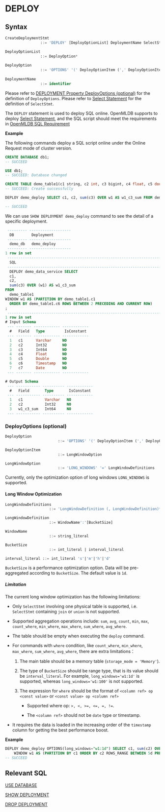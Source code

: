 # DEPLOY

## Syntax

```sql
CreateDeploymentStmt
				::= 'DEPLOY' [DeployOptionList] DeploymentName SelectStmt

DeployOptionList
				::= DeployOption*
				    
DeployOption
				::= 'OPTIONS' '(' DeployOptionItem (',' DeployOptionItem)* ')'
				    
DeploymentName
				::= identifier
```

Please refer to [DEPLOYMENT Property DeployOptions (optional)](#deployoptions-optional) for the definition of `DeployOptions`.
Please refer to [Select Statement](../dql/SELECT_STATEMENT.md) for the definition of `SelectStmt`.


The `DEPLOY` statement is used to deploy SQL online. OpenMLDB supports to deploy [Select Statement](../dql/SELECT_STATEMENT.md), and the SQL script should meet the requirements in [OpenMLDB SQL Requirement](../deployment_manage/ONLINE_SERVING_REQUIREMENTS.md)



**Example**


The following commands deploy a SQL script online under the Online Request mode of cluster version.
```sql
CREATE DATABASE db1;
-- SUCCEED

USE db1;
-- SUCCEED: Database changed

CREATE TABLE demo_table1(c1 string, c2 int, c3 bigint, c4 float, c5 double, c6 timestamp, c7 date);
-- SUCCEED: Create successfully

DEPLOY demo_deploy SELECT c1, c2, sum(c3) OVER w1 AS w1_c3_sum FROM demo_table1 WINDOW w1 AS (PARTITION BY demo_table1.c1 ORDER BY demo_table1.c6 ROWS BETWEEN 2 PRECEDING AND CURRENT ROW);

-- SUCCEED
```

We can use `SHOW DEPLOYMENT demo_deploy` command to see the detail of a specific deployment.

```sql
 --------- -------------------
  DB        Deployment
 --------- -------------------
  demo_db   demo_deploy
 --------- -------------------
1 row in set
 -----------------------------------------------------------------------------------------------------------------------------------------------------------------------------------------------------------------
  SQL
 -----------------------------------------------------------------------------------------------------------------------------------------------------------------------------------------------------------------
  DEPLOY demo_data_service SELECT
  c1,
  c2,
  sum(c3) OVER (w1) AS w1_c3_sum
FROM
  demo_table1
WINDOW w1 AS (PARTITION BY demo_table1.c1
  ORDER BY demo_table1.c6 ROWS BETWEEN 2 PRECEDING AND CURRENT ROW)
;
 -----------------------------------------------------------------------------------------------------------------------------------------------------------------------------------------------------------------
1 row in set
# Input Schema
 --- ------- ------------ ------------
  #   Field   Type         IsConstant
 --- ------- ------------ ------------
  1   c1      Varchar     NO
  2   c2      Int32       NO
  3   c3      Int64       NO
  4   c4      Float       NO
  5   c5      Double      NO
  6   c6      Timestamp   NO
  7   c7      Date        NO
 --- ------- ------------ ------------

# Output Schema
 --- ----------- ---------- ------------
  #   Field       Type       IsConstant
 --- ----------- ---------- ------------
  1   c1          Varchar   NO
  2   c2          Int32     NO
  3   w1_c3_sum   Int64     NO
 --- ----------- ---------- ------------ 
```


### DeployOptions (optional)

```sql
DeployOption
						::= 'OPTIONS' '(' DeployOptionItem (',' DeployOptionItem)* ')'

DeployOptionItem
						::= LongWindowOption

LongWindowOption
						::= 'LONG_WINDOWS' '=' LongWindowDefinitions
```
Currently, only the optimization option of long windows `LONG_WINDOWS` is supported.

#### Long Window Optimization
```sql
LongWindowDefinitions
					::= 'LongWindowDefinition (, LongWindowDefinition)*'

LongWindowDefinition
					::= WindowName':'[BucketSize]

WindowName
					::= string_literal

BucketSize
					::= int_literal | interval_literal

interval_literal ::= int_literal 's'|'m'|'h'|'d'
```

`BucketSize` is a performance optimization option. Data will be pre-aggregated according to `BucketSize`. The default value is `1d`.



##### Limitation 

The current long window optimization has the following limitations:
- Only `SelectStmt` involving one physical table is supported, i.e. `SelectStmt` containing `join` or `union` is not supported.

- Supported aggregation operations include: `sum`, `avg`, `count`, `min`, `max`, `count_where`, `min_where`, `max_where`, `sum_where`, `avg_where`.

- The table should be empty when executing the `deploy` command.

- For commands with `where` condition, like `count_where`, `min_where`, `max_where`, `sum_where`, `avg_where`, there are extra limitations：

  1. The main table should be a memory table (`storage_mode = 'Memory'`).

  2. The type of `BucketSize`  should be range type, that is its value should be `interval_literal`. For example, `long_windows='w1:1d'` is supported, whereas `long_windows='w1:100'` is not supported.

  3. The expression for `where` should be the format of `<column ref> op <const value>` or `<const value> op <column ref>`

     - Supported where op: `>, <, >=, <=, =, !=`.

     - The `<column ref>` should not be `date` type or timestamp.

- It requires the data is loaded in the increasing order of the `timestamp` column for getting the best performance boost.

**Example**

```sql
DEPLOY demo_deploy OPTIONS(long_windows="w1:1d") SELECT c1, sum(c2) OVER w1 FROM demo_table1
    WINDOW w1 AS (PARTITION BY c1 ORDER BY c2 ROWS_RANGE BETWEEN 5d PRECEDING AND CURRENT ROW);
-- SUCCEED
```


## Relevant SQL

[USE DATABASE](../ddl/USE_DATABASE_STATEMENT.md)

[SHOW DEPLOYMENT](../deployment_manage/SHOW_DEPLOYMENT.md)

[DROP DEPLOYMENT](../deployment_manage/DROP_DEPLOYMENT_STATEMENT.md)

